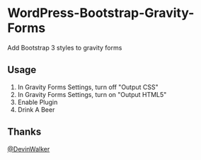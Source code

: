 WordPress-Bootstrap-Gravity-Forms
=================================

Add Bootstrap 3 styles to gravity forms

Usage
-----
1) In Gravity Forms Settings, turn off "Output CSS"  
2) In Gravity Forms Settings, turn on "Output HTML5"  
3) Enable Plugin  
4) Drink A Beer  

Thanks
------
[@DevinWalker](https://gist.github.com/DevinWalker/7110951#file-gravity-forms_bootstrap)

